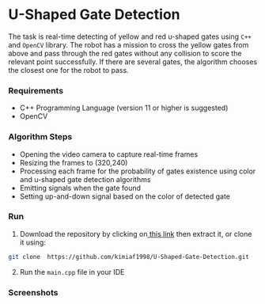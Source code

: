 # U-Shaped Gate Detection



The task is real-time detecting of yellow and red u-shaped gates using ``C++`` and ``OpenCV`` library. The robot has a mission to cross the yellow gates from above and 
pass through the red gates without any collision to score the relevant point successfully. If there are several gates, the algorithm chooses the closest one for the robot to pass.



### Requirements


* C++ Programming Language (version 11 or higher is suggested)
* OpenCV




### Algorithm Steps


* Opening the video camera to capture real-time frames
* Resizing the frames to (320,240)
* Processing each frame for the probability of gates existence using color and u-shaped gate detection algorithms
* Emitting signals when the gate found
* Setting up-and-down signal based on the color of detected gate



### Run


1. Download the repository by clicking on[ this link](https://github.com/kimiaf1998/U-Shaped-Gate-Detection/archive/refs/heads/master.zip " this link") then extract it, or clone it using:
```bash
git clone  https://github.com/kimiaf1998/U-Shaped-Gate-Detection.git
```

2. Run the ``main.cpp`` file in your IDE



### Screenshots


